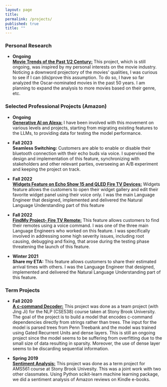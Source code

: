 ```yaml
---
layout: page
title: 
permalink: /projects/
published: true
title: ""
---
```




### Personal Research
- **Ongoing** <br />
**[Movie Trends of the Past 1/2 Century:](https://github.com/nazilagundogdu/movie-trends)** This project, which is still ongoing, was inspired by my personal interests on the movie industry. Noticing a downword projectory of the movies' qualities, I was curious to see if I can (dis)prove this assumption. To do so, I have so far analyzed the Oscar-nominated movies in the past 50 years. I am planning to expand the analysis to more movies based on their genre, etc. 

  
### Selected Professional Projects (Amazon)
- **Ongoing** <br />
**[Generative AI on Alexa:](https://developer.amazon.com/en-US/alexa/alexa-ai)** I have been involved with this movement on various levels and projects, starting from migrating existing features to the LLMs, to providing data for testing the model performance.  

  
- **Fall 2023** <br />
**Seamless Switching:** Customers are able to enable or disable their bluetooth connection with their echo buds via voice. I supervised the design and implementation of this feature, synchronizing with stakeholders and other relevant parties, overseeing an A/B experiment and keeping the project on track.

- **Fall 2022** <br />
**[Widgets Feature on Echo Show 15 and QLED Fire TV Devices:](https://www.engadget.com/amazon-fire-tv-omni-qled-announced-specs-availability-174942741.html})** Widgets feature allows the customers to open their widget gallery and edit their favorite widget panel using their voice only. I was the main Language Engineer that designed, implemented and delivered the Natural Language Understanding part of this feature

- **Fall 2022** <br />
**[FindMy Project- Fire TV Remote:](https://www.cnet.com/tech/home-entertainment/amazon-fire-tv-remotes-new-feature-lets-you-find-device-with-voice-commands/)** This feature allows customers to find their remotes using a voice command. I was one of the three main Language Engineers who worked on this feature. I was specifically involved in addressing some high severity issues, including root causing, debugging and fixing, that arose during the testing phase threatening the launch of this feature.

- **Winter 2021** <br />
**Share my ETA:** This feature allows customers to share their estimated arrival times with others. I was the Language Engineer that designed, implemented and delivered the Natural Language Understanding part of this feature.
  
### Term Projects

- **Fall 2020** <br />
**[A c-command Decoder:](https://github.com/nazilashafiei/NLP-Project)** This project was done as a team project (with Jing Ji) for the NLP (CSE538) course taken at Stony Brook University. The goal of the project is to build a model
that encodes c-command dependencies directly from strings rather than trees. The input for the model is parsed trees from Penn Treebank and the model was trained using Gated Recurrent Units and dense layers.
This is still an ongoing project since the model seems to be suffering from overfitting due to the small size of data resulting in sparsity. Moreover, 
the use of dense layer seems to be discarding sequential information.


- **Spring 2019**	<br />
**[Sentiment Analysis:](https://github.com/nazilashafiei/Sentiment-Analysis)**
This project was done as a term project for AMS561 course at Stony Brook Univesity. This was a joint work with two other classmates. 
Using Python scikit-learn machine learning package, we did a sentiment analysis of Amazon reviews on Kindle e-books. 
